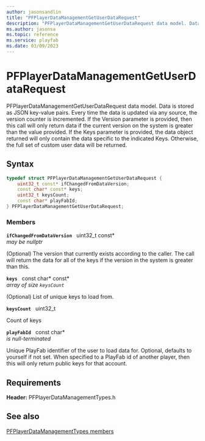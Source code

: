 ```yaml
---
author: jasonsandlin
title: "PFPlayerDataManagementGetUserDataRequest"
description: "PFPlayerDataManagementGetUserDataRequest data model. Data is stored as JSON key-value pairs. Every time the data is updated via any source, the version counter is incremented. If the Version parameter is provided, then this call will only return data if the current version on the system is greater than the value provided. If the Keys parameter is provided, the data object returned will only contain the data specific to the indicated Keys. Otherwise, the full set of custom user data will be returned."
ms.author: jasonsa
ms.topic: reference
ms.service: playfab
ms.date: 03/09/2023
---
```


# PFPlayerDataManagementGetUserDataRequest  

PFPlayerDataManagementGetUserDataRequest data model. Data is stored as JSON key-value pairs. Every time the data is updated via any source, the version counter is incremented. If the Version parameter is provided, then this call will only return data if the current version on the system is greater than the value provided. If the Keys parameter is provided, the data object returned will only contain the data specific to the indicated Keys. Otherwise, the full set of custom user data will be returned.  

## Syntax  
  
```cpp
typedef struct PFPlayerDataManagementGetUserDataRequest {  
    uint32_t const* ifChangedFromDataVersion;  
    const char* const* keys;  
    uint32_t keysCount;  
    const char* playFabId;  
} PFPlayerDataManagementGetUserDataRequest;  
```
  
### Members  
  
**`ifChangedFromDataVersion`** &nbsp; uint32_t const*  
*may be nullptr*  
  
(Optional) The version that currently exists according to the caller. The call will return the data for all of the keys if the version in the system is greater than this.
  
**`keys`** &nbsp; const char* const*  
*array of size `keysCount`*  
  
(Optional) List of unique keys to load from.
  
**`keysCount`** &nbsp; uint32_t  
  
Count of keys
  
**`playFabId`** &nbsp; const char*  
*is null-terminated*  
  
Unique PlayFab identifier of the user to load data for. Optional, defaults to yourself if not set. When specified to a PlayFab id of another player, then this will only return public keys for that account.
  
  
## Requirements  
  
**Header:** PFPlayerDataManagementTypes.h
  
## See also  
[PFPlayerDataManagementTypes members](../pfplayerdatamanagementtypes_members.md)  

  
  
